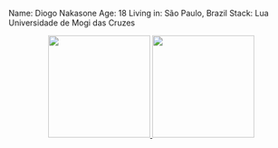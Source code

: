 Name: Diogo Nakasone
Age: 18
Living in: São Paulo, Brazil
Stack: Lua
Universidade de Mogi das Cruzes
<div align="center">
  <a href="https://github.com/rafaballerini">
  <img height="180em" src="https://github-readme-stats.vercel.app/api?username=MordorNZ&show_icons=false&theme=dracula&include_all_commits=false&count_private=true"/>
  <img height="180em" src="https://github-readme-stats.vercel.app/api/top-langs/?username=MordorNZ&layout=compact&langs_count=7&theme=dracula"/>
</div>
